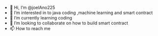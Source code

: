 - 👋 Hi, I’m @joelAno225
- 👀 I’m interested in to java coding ,machine learning and smart contract
- 🌱 I’m currently learning coding 
- 💞️ I’m looking to collaborate on how to build smart contract 
- 📫 How to reach me [](https://www.linkedin.com/in/joel-ano-89ba45222/)

<!---
joelAno225/joelAno225 is a ✨ special ✨ repository because its `README.md` (this file) appears on your GitHub profile.
You can click the Preview link to take a look at your changes.
--->
